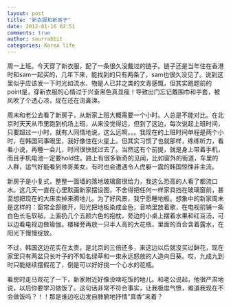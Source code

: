 ```yaml
---
layout: post
title: "新衣服和新房子"
date: 2012-01-16 02:51
comments: true
author: sourrabbit
categories: Korea life
---
```

周一上班。今天穿了新衣服，配了一条很久没戴过的链子。链子还是当年住在香港时和sam一起买的，几年下来，能找到的只有两条了，sam也很久没见了。说到这里似乎应该发一下时光如流水、物是人已非之类的文青感慨，但其实跑题前的point是，穿新衣服的心情过于兴奋黑色真显瘦！导致出门忘记戴围巾和手套，被风吹了个透心凉，现在还在流鼻涕。<!--more-->

周末和老公去看了新房子，从新家上班大概需要一个小时。人总是不能对比。在北京时天天从市里跑到机场上班，从来没觉得远，但到了这边，每次说起上班时间，只要超过一小时，就有人同情地说，这么远啊。。。我现在的上班时间单程是两个小时，在韩国同事眼里，我好像住在火星上。但其实习惯了也就那样，练练听力，看看小说，再睡一会儿，时间很快就过去了。当然这有个前提，就是身上带着手机，而且手机电池一定要hold住。路上有很多新奇的见闻，比如窗外的街道，车里的人群，运气好能看到帅哥美女，有时也会遭遇令人虎躯一震的韩国惊悚非主流。

新房子是小复式，整整一面墙的落地玻璃窗很给力，我这么恐高的人看了都流口水。这几天一直在心里默画新家摆设图，不舍得把任何一样家具挡在玻璃窗前，甚至想把现在的大床卖掉来腾地儿。为了好风景，我宁愿睡地板。想象中的新家周末是这样的：窗帘全部敞开，阳光把地板染成金色，音响里放着歌，在电视前铺一条白色长毛软毡，上面扔几个五颜六色的抱枕，旁边的小桌上摆着水果和红豆汤，可以边看电视边做瑜伽。楼梯旁再放一只半人高的大花瓶，里面的百合含着露水，在阳光下慢慢绽放。

不过，韩国这边花实在太贵，是北京的三倍还多，来这边以后就没买过鲜花，现在家里只有两盆只长叶子的不知名绿草和一束永远怒放的人造向日葵。哎，九成九到时只能继续摆假花了，倒是可以好好挑一个心水的花瓶。

看房时走马观花了一下，新家附近好像没啥吃饭的地儿。和老公说起，他很严肃地说，以后你要学习做饭了。这句话非常不符合事实，让我极度气愤，难道我现在不会做饭吗？！！那是谁边吃边发自肺腑地抒情“真香”来着？

